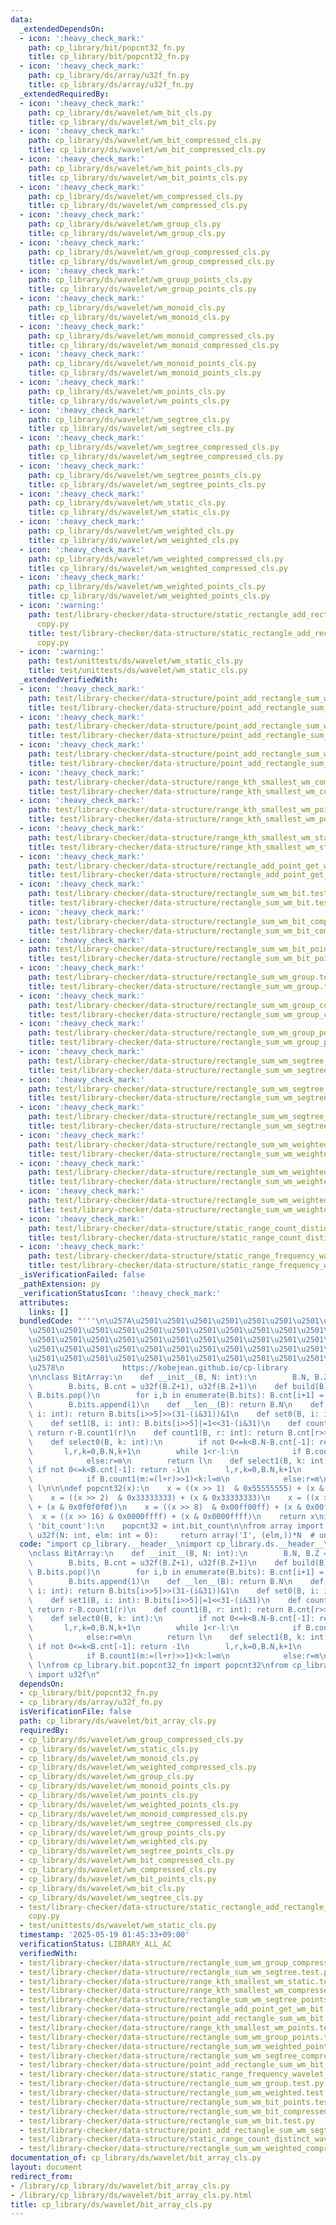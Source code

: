 ```yaml
---
data:
  _extendedDependsOn:
  - icon: ':heavy_check_mark:'
    path: cp_library/bit/popcnt32_fn.py
    title: cp_library/bit/popcnt32_fn.py
  - icon: ':heavy_check_mark:'
    path: cp_library/ds/array/u32f_fn.py
    title: cp_library/ds/array/u32f_fn.py
  _extendedRequiredBy:
  - icon: ':heavy_check_mark:'
    path: cp_library/ds/wavelet/wm_bit_cls.py
    title: cp_library/ds/wavelet/wm_bit_cls.py
  - icon: ':heavy_check_mark:'
    path: cp_library/ds/wavelet/wm_bit_compressed_cls.py
    title: cp_library/ds/wavelet/wm_bit_compressed_cls.py
  - icon: ':heavy_check_mark:'
    path: cp_library/ds/wavelet/wm_bit_points_cls.py
    title: cp_library/ds/wavelet/wm_bit_points_cls.py
  - icon: ':heavy_check_mark:'
    path: cp_library/ds/wavelet/wm_compressed_cls.py
    title: cp_library/ds/wavelet/wm_compressed_cls.py
  - icon: ':heavy_check_mark:'
    path: cp_library/ds/wavelet/wm_group_cls.py
    title: cp_library/ds/wavelet/wm_group_cls.py
  - icon: ':heavy_check_mark:'
    path: cp_library/ds/wavelet/wm_group_compressed_cls.py
    title: cp_library/ds/wavelet/wm_group_compressed_cls.py
  - icon: ':heavy_check_mark:'
    path: cp_library/ds/wavelet/wm_group_points_cls.py
    title: cp_library/ds/wavelet/wm_group_points_cls.py
  - icon: ':heavy_check_mark:'
    path: cp_library/ds/wavelet/wm_monoid_cls.py
    title: cp_library/ds/wavelet/wm_monoid_cls.py
  - icon: ':heavy_check_mark:'
    path: cp_library/ds/wavelet/wm_monoid_compressed_cls.py
    title: cp_library/ds/wavelet/wm_monoid_compressed_cls.py
  - icon: ':heavy_check_mark:'
    path: cp_library/ds/wavelet/wm_monoid_points_cls.py
    title: cp_library/ds/wavelet/wm_monoid_points_cls.py
  - icon: ':heavy_check_mark:'
    path: cp_library/ds/wavelet/wm_points_cls.py
    title: cp_library/ds/wavelet/wm_points_cls.py
  - icon: ':heavy_check_mark:'
    path: cp_library/ds/wavelet/wm_segtree_cls.py
    title: cp_library/ds/wavelet/wm_segtree_cls.py
  - icon: ':heavy_check_mark:'
    path: cp_library/ds/wavelet/wm_segtree_compressed_cls.py
    title: cp_library/ds/wavelet/wm_segtree_compressed_cls.py
  - icon: ':heavy_check_mark:'
    path: cp_library/ds/wavelet/wm_segtree_points_cls.py
    title: cp_library/ds/wavelet/wm_segtree_points_cls.py
  - icon: ':heavy_check_mark:'
    path: cp_library/ds/wavelet/wm_static_cls.py
    title: cp_library/ds/wavelet/wm_static_cls.py
  - icon: ':heavy_check_mark:'
    path: cp_library/ds/wavelet/wm_weighted_cls.py
    title: cp_library/ds/wavelet/wm_weighted_cls.py
  - icon: ':heavy_check_mark:'
    path: cp_library/ds/wavelet/wm_weighted_compressed_cls.py
    title: cp_library/ds/wavelet/wm_weighted_compressed_cls.py
  - icon: ':heavy_check_mark:'
    path: cp_library/ds/wavelet/wm_weighted_points_cls.py
    title: cp_library/ds/wavelet/wm_weighted_points_cls.py
  - icon: ':warning:'
    path: test/library-checker/data-structure/static_rectangle_add_rectangle_sum_wm_group_points.test
      copy.py
    title: test/library-checker/data-structure/static_rectangle_add_rectangle_sum_wm_group_points.test
      copy.py
  - icon: ':warning:'
    path: test/unittests/ds/wavelet/wm_static_cls.py
    title: test/unittests/ds/wavelet/wm_static_cls.py
  _extendedVerifiedWith:
  - icon: ':heavy_check_mark:'
    path: test/library-checker/data-structure/point_add_rectangle_sum_wm_bit.test.py
    title: test/library-checker/data-structure/point_add_rectangle_sum_wm_bit.test.py
  - icon: ':heavy_check_mark:'
    path: test/library-checker/data-structure/point_add_rectangle_sum_wm_bit_points.test.py
    title: test/library-checker/data-structure/point_add_rectangle_sum_wm_bit_points.test.py
  - icon: ':heavy_check_mark:'
    path: test/library-checker/data-structure/point_add_rectangle_sum_wm_segtree.test.py
    title: test/library-checker/data-structure/point_add_rectangle_sum_wm_segtree.test.py
  - icon: ':heavy_check_mark:'
    path: test/library-checker/data-structure/range_kth_smallest_wm_compressed.test.py
    title: test/library-checker/data-structure/range_kth_smallest_wm_compressed.test.py
  - icon: ':heavy_check_mark:'
    path: test/library-checker/data-structure/range_kth_smallest_wm_points.test.py
    title: test/library-checker/data-structure/range_kth_smallest_wm_points.test.py
  - icon: ':heavy_check_mark:'
    path: test/library-checker/data-structure/range_kth_smallest_wm_static.test.py
    title: test/library-checker/data-structure/range_kth_smallest_wm_static.test.py
  - icon: ':heavy_check_mark:'
    path: test/library-checker/data-structure/rectangle_add_point_get_wm_bit.test.py
    title: test/library-checker/data-structure/rectangle_add_point_get_wm_bit.test.py
  - icon: ':heavy_check_mark:'
    path: test/library-checker/data-structure/rectangle_sum_wm_bit.test.py
    title: test/library-checker/data-structure/rectangle_sum_wm_bit.test.py
  - icon: ':heavy_check_mark:'
    path: test/library-checker/data-structure/rectangle_sum_wm_bit_compressed.test.py
    title: test/library-checker/data-structure/rectangle_sum_wm_bit_compressed.test.py
  - icon: ':heavy_check_mark:'
    path: test/library-checker/data-structure/rectangle_sum_wm_bit_points.test.py
    title: test/library-checker/data-structure/rectangle_sum_wm_bit_points.test.py
  - icon: ':heavy_check_mark:'
    path: test/library-checker/data-structure/rectangle_sum_wm_group.test.py
    title: test/library-checker/data-structure/rectangle_sum_wm_group.test.py
  - icon: ':heavy_check_mark:'
    path: test/library-checker/data-structure/rectangle_sum_wm_group_compressed.test.py
    title: test/library-checker/data-structure/rectangle_sum_wm_group_compressed.test.py
  - icon: ':heavy_check_mark:'
    path: test/library-checker/data-structure/rectangle_sum_wm_group_points.test.py
    title: test/library-checker/data-structure/rectangle_sum_wm_group_points.test.py
  - icon: ':heavy_check_mark:'
    path: test/library-checker/data-structure/rectangle_sum_wm_segtree.test.py
    title: test/library-checker/data-structure/rectangle_sum_wm_segtree.test.py
  - icon: ':heavy_check_mark:'
    path: test/library-checker/data-structure/rectangle_sum_wm_segtree_compressed.test.py
    title: test/library-checker/data-structure/rectangle_sum_wm_segtree_compressed.test.py
  - icon: ':heavy_check_mark:'
    path: test/library-checker/data-structure/rectangle_sum_wm_segtree_points.test.py
    title: test/library-checker/data-structure/rectangle_sum_wm_segtree_points.test.py
  - icon: ':heavy_check_mark:'
    path: test/library-checker/data-structure/rectangle_sum_wm_weighted.test.py
    title: test/library-checker/data-structure/rectangle_sum_wm_weighted.test.py
  - icon: ':heavy_check_mark:'
    path: test/library-checker/data-structure/rectangle_sum_wm_weighted_compressed.test.py
    title: test/library-checker/data-structure/rectangle_sum_wm_weighted_compressed.test.py
  - icon: ':heavy_check_mark:'
    path: test/library-checker/data-structure/rectangle_sum_wm_weighted_points.test.py
    title: test/library-checker/data-structure/rectangle_sum_wm_weighted_points.test.py
  - icon: ':heavy_check_mark:'
    path: test/library-checker/data-structure/static_range_count_distinct_wavelet_matrix.test.py
    title: test/library-checker/data-structure/static_range_count_distinct_wavelet_matrix.test.py
  - icon: ':heavy_check_mark:'
    path: test/library-checker/data-structure/static_range_frequency_wavelet_matrix.test.py
    title: test/library-checker/data-structure/static_range_frequency_wavelet_matrix.test.py
  _isVerificationFailed: false
  _pathExtension: py
  _verificationStatusIcon: ':heavy_check_mark:'
  attributes:
    links: []
  bundledCode: "'''\n\u257A\u2501\u2501\u2501\u2501\u2501\u2501\u2501\u2501\u2501\u2501\
    \u2501\u2501\u2501\u2501\u2501\u2501\u2501\u2501\u2501\u2501\u2501\u2501\u2501\
    \u2501\u2501\u2501\u2501\u2501\u2501\u2501\u2501\u2501\u2501\u2501\u2501\u2501\
    \u2501\u2501\u2501\u2501\u2501\u2501\u2501\u2501\u2501\u2501\u2501\u2501\u2501\
    \u2501\u2501\u2501\u2501\u2501\u2501\u2501\u2501\u2501\u2501\u2501\u2501\u2501\
    \u2578\n             https://kobejean.github.io/cp-library               \n'''\n\
    \n\nclass BitArray:\n    def __init__(B, N: int):\n        B.N, B.Z = N, (N+31)>>5\n\
    \        B.bits, B.cnt = u32f(B.Z+1), u32f(B.Z+1)\n    def build(B):\n       \
    \ B.bits.pop()\n        for i,b in enumerate(B.bits): B.cnt[i+1] = B.cnt[i]+popcnt32(b)\n\
    \        B.bits.append(1)\n    def __len__(B): return B.N\n    def __getitem__(B,\
    \ i: int): return B.bits[i>>5]>>(31-(i&31))&1\n    def set0(B, i: int): B.bits[i>>5]&=~(1<<31-(i&31))\n\
    \    def set1(B, i: int): B.bits[i>>5]|=1<<31-(i&31)\n    def count0(B, r: int):\
    \ return r-B.count1(r)\n    def count1(B, r: int): return B.cnt[r>>5]+popcnt32(B.bits[r>>5]>>32-(r&31))\n\
    \    def select0(B, k: int):\n        if not 0<=k<B.N-B.cnt[-1]: return -1\n \
    \       l,r,k=0,B.N,k+1\n        while 1<r-l:\n            if B.count0(m:=(l+r)>>1)<k:l=m\n\
    \            else:r=m\n        return l\n    def select1(B, k: int):\n       \
    \ if not 0<=k<B.cnt[-1]: return -1\n        l,r,k=0,B.N,k+1\n        while 1<r-l:\n\
    \            if B.count1(m:=(l+r)>>1)<k:l=m\n            else:r=m\n        return\
    \ l\n\n\ndef popcnt32(x):\n    x = ((x >> 1)  & 0x55555555) + (x & 0x55555555)\n\
    \    x = ((x >> 2)  & 0x33333333) + (x & 0x33333333)\n    x = ((x >> 4)  & 0x0f0f0f0f)\
    \ + (x & 0x0f0f0f0f)\n    x = ((x >> 8)  & 0x00ff00ff) + (x & 0x00ff00ff)\n  \
    \  x = ((x >> 16) & 0x0000ffff) + (x & 0x0000ffff)\n    return x\nif hasattr(int,\
    \ 'bit_count'):\n    popcnt32 = int.bit_count\n\nfrom array import array\ndef\
    \ u32f(N: int, elm: int = 0):     return array('I', (elm,))*N  # unsigned int\n"
  code: "import cp_library.__header__\nimport cp_library.ds.__header__\nimport cp_library.ds.__header__\n\
    \nclass BitArray:\n    def __init__(B, N: int):\n        B.N, B.Z = N, (N+31)>>5\n\
    \        B.bits, B.cnt = u32f(B.Z+1), u32f(B.Z+1)\n    def build(B):\n       \
    \ B.bits.pop()\n        for i,b in enumerate(B.bits): B.cnt[i+1] = B.cnt[i]+popcnt32(b)\n\
    \        B.bits.append(1)\n    def __len__(B): return B.N\n    def __getitem__(B,\
    \ i: int): return B.bits[i>>5]>>(31-(i&31))&1\n    def set0(B, i: int): B.bits[i>>5]&=~(1<<31-(i&31))\n\
    \    def set1(B, i: int): B.bits[i>>5]|=1<<31-(i&31)\n    def count0(B, r: int):\
    \ return r-B.count1(r)\n    def count1(B, r: int): return B.cnt[r>>5]+popcnt32(B.bits[r>>5]>>32-(r&31))\n\
    \    def select0(B, k: int):\n        if not 0<=k<B.N-B.cnt[-1]: return -1\n \
    \       l,r,k=0,B.N,k+1\n        while 1<r-l:\n            if B.count0(m:=(l+r)>>1)<k:l=m\n\
    \            else:r=m\n        return l\n    def select1(B, k: int):\n       \
    \ if not 0<=k<B.cnt[-1]: return -1\n        l,r,k=0,B.N,k+1\n        while 1<r-l:\n\
    \            if B.count1(m:=(l+r)>>1)<k:l=m\n            else:r=m\n        return\
    \ l\nfrom cp_library.bit.popcnt32_fn import popcnt32\nfrom cp_library.ds.array.u32f_fn\
    \ import u32f\n"
  dependsOn:
  - cp_library/bit/popcnt32_fn.py
  - cp_library/ds/array/u32f_fn.py
  isVerificationFile: false
  path: cp_library/ds/wavelet/bit_array_cls.py
  requiredBy:
  - cp_library/ds/wavelet/wm_group_compressed_cls.py
  - cp_library/ds/wavelet/wm_static_cls.py
  - cp_library/ds/wavelet/wm_monoid_cls.py
  - cp_library/ds/wavelet/wm_weighted_compressed_cls.py
  - cp_library/ds/wavelet/wm_group_cls.py
  - cp_library/ds/wavelet/wm_monoid_points_cls.py
  - cp_library/ds/wavelet/wm_points_cls.py
  - cp_library/ds/wavelet/wm_weighted_points_cls.py
  - cp_library/ds/wavelet/wm_monoid_compressed_cls.py
  - cp_library/ds/wavelet/wm_segtree_compressed_cls.py
  - cp_library/ds/wavelet/wm_group_points_cls.py
  - cp_library/ds/wavelet/wm_weighted_cls.py
  - cp_library/ds/wavelet/wm_segtree_points_cls.py
  - cp_library/ds/wavelet/wm_bit_compressed_cls.py
  - cp_library/ds/wavelet/wm_compressed_cls.py
  - cp_library/ds/wavelet/wm_bit_points_cls.py
  - cp_library/ds/wavelet/wm_bit_cls.py
  - cp_library/ds/wavelet/wm_segtree_cls.py
  - test/library-checker/data-structure/static_rectangle_add_rectangle_sum_wm_group_points.test
    copy.py
  - test/unittests/ds/wavelet/wm_static_cls.py
  timestamp: '2025-05-19 01:45:33+09:00'
  verificationStatus: LIBRARY_ALL_AC
  verifiedWith:
  - test/library-checker/data-structure/rectangle_sum_wm_group_compressed.test.py
  - test/library-checker/data-structure/rectangle_sum_wm_segtree.test.py
  - test/library-checker/data-structure/range_kth_smallest_wm_static.test.py
  - test/library-checker/data-structure/range_kth_smallest_wm_compressed.test.py
  - test/library-checker/data-structure/rectangle_sum_wm_segtree_points.test.py
  - test/library-checker/data-structure/rectangle_add_point_get_wm_bit.test.py
  - test/library-checker/data-structure/point_add_rectangle_sum_wm_bit.test.py
  - test/library-checker/data-structure/range_kth_smallest_wm_points.test.py
  - test/library-checker/data-structure/rectangle_sum_wm_group_points.test.py
  - test/library-checker/data-structure/rectangle_sum_wm_weighted_points.test.py
  - test/library-checker/data-structure/rectangle_sum_wm_segtree_compressed.test.py
  - test/library-checker/data-structure/point_add_rectangle_sum_wm_bit_points.test.py
  - test/library-checker/data-structure/static_range_frequency_wavelet_matrix.test.py
  - test/library-checker/data-structure/rectangle_sum_wm_group.test.py
  - test/library-checker/data-structure/rectangle_sum_wm_weighted.test.py
  - test/library-checker/data-structure/rectangle_sum_wm_bit_points.test.py
  - test/library-checker/data-structure/rectangle_sum_wm_bit_compressed.test.py
  - test/library-checker/data-structure/rectangle_sum_wm_bit.test.py
  - test/library-checker/data-structure/point_add_rectangle_sum_wm_segtree.test.py
  - test/library-checker/data-structure/static_range_count_distinct_wavelet_matrix.test.py
  - test/library-checker/data-structure/rectangle_sum_wm_weighted_compressed.test.py
documentation_of: cp_library/ds/wavelet/bit_array_cls.py
layout: document
redirect_from:
- /library/cp_library/ds/wavelet/bit_array_cls.py
- /library/cp_library/ds/wavelet/bit_array_cls.py.html
title: cp_library/ds/wavelet/bit_array_cls.py
---
```

